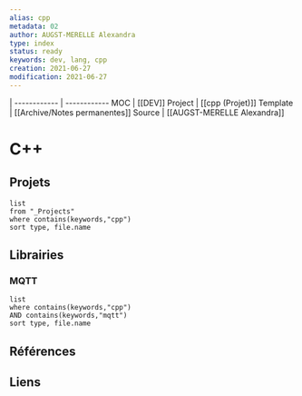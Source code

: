 ```yaml
---
alias: cpp
metadata: 02
author: AUGST-MERELLE Alexandra
type: index
status: ready
keywords: dev, lang, cpp
creation: 2021-06-27
modification: 2021-06-27
---
```

 | 
------------ | ------------
MOC | [[DEV]]
Project | [[cpp (Projet)]]
Template | [[Archive/Notes permanentes]]
Source | [[AUGST-MERELLE Alexandra]]
# C++
## Projets
```dataview
list
from "_Projects"
where contains(keywords,"cpp")
sort type, file.name
```
## Librairies
### MQTT
```dataview
list
where contains(keywords,"cpp")
AND contains(keywords,"mqtt")
sort type, file.name
```
## Références
## Liens